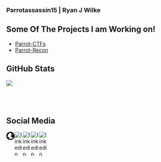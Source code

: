 ### Parrotassassin15 | Ryan J Wilke 

## Some Of The Projects I am Working on! 

* [Parrot-CTFs](https://github.com/Parrot-CTFs)
* [Parrot-Recon](https://github.com/parrotassassin15/parrot-recon)

## GitHub Stats
<img align="left" src="https://github-readme-stats.vercel.app/api?username=parrotassassin15&show_icons=true&show_border=false" />

<br />
<br />
<br />
<br />
<h2> Social Media </h2>

[<img align="left" alt="linkedin" width="22px" src="https://raw.githubusercontent.com/iconic/open-iconic/master/svg/globe.svg" />][Website]
[<img align="left" alt="linkedin" width="22px" src="https://cdn.jsdelivr.net/npm/simple-icons@v3/icons/linkedin.svg" />][Linkdin]
[<img align="left" alt="linkedin" width="22px" src="https://cdn.jsdelivr.net/npm/simple-icons@v3/icons/discord.svg" />][Discord]
[<img align="left" alt="linkedin" width="22px" src="https://cdn.jsdelivr.net/npm/simple-icons@v3/icons/instagram.svg" />][Instagram]
[<img align="left" alt="linkedin" width="22px" src="https://cdn.jsdelivr.net/npm/simple-icons@3.13.0/icons/tiktok.svg" />][Tiktok]




<br />
<br />

[Linkdin]: https://www.linkedin.com/in/ryan-wilke-8299b71b2
[Parrot-CTFs]: https://github.com/Parrot-CTFs
[Website]: https://parrot-ctfs.com
[Tiktok]: https://tiktok.com/@parrotassassin15
[Instagram]: https://instagram.com/parrotassassin15
[Discord]: https://discord.parrot-ctfs.com
